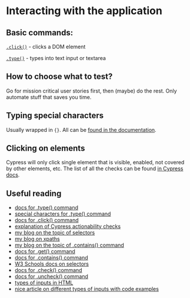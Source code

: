 # Interacting with the application

## Basic commands:
[`.click()`](https://docs.cypress.io/api/commands/click.html#Syntax) - clicks a DOM element

[`.type()`](https://docs.cypress.io/api/commands/type.html#Syntax) - types into text input or textarea

## How to choose what to test?
Go for mission critical user stories first, then (maybe) do the rest. Only automate  stuff that saves you time.

## Typing special characters
Usually wrapped in `{}`. All can be [found in the documentation](https://docs.cypress.io/api/commands/type.html#Arguments).

## Clicking on elements
Cypress will only click single element that is visible, enabled, not covered by other elements, etc. The list of all the checks can be found [in Cypress docs](https://docs.cypress.io/guides/core-concepts/interacting-with-elements#Actionability). 

## Useful reading
* [docs for .type() command](https://docs.cypress.io/api/commands/type.html)
* [special characters for .type() command](https://docs.cypress.io/api/commands/type.html#Arguments)
* [docs for .click() command](https://docs.cypress.io/api/commands/click.html#Syntax)
* [explanation of Cypress actionability checks](https://docs.cypress.io/guides/core-concepts/interacting-with-elements#Actionability)
* [my blog on the topic of selectors](https://filiphric.com/cypress-basics-selecting-elements)
* [my blog on xpaths](https://filiphric.com/cypress-basics-xpath-vs-css-selectors)
* [my blog on the topic of .contains() command](https://filiphric.com/contains-an-overlooked-gem-in-cypress)
* [docs for .get() command](https://docs.cypress.io/api/commands/get.html#Usage)
* [docs for .contains() command](https://docs.cypress.io/api/commands/contains.html#Usage)
* [W3 Schools docs on selectors](https://www.w3schools.com/cssref/css_selectors.asp)
* [docs for .check() command](https://docs.cypress.io/api/commands/uncheck.html)
* [docs for .uncheck() command](https://docs.cypress.io/api/commands/uncheck.html)
* [types of inputs in HTML](https://developer.mozilla.org/en-US/docs/Web/HTML/Element/input)
* [nice article on different types of inputs with code examples](https://daily-dev-tips.com/posts/html-input-types/)
